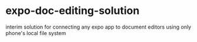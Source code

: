 # expo-doc-editing-solution
interim solution for connecting any expo app to document editors using only phone's local file system
